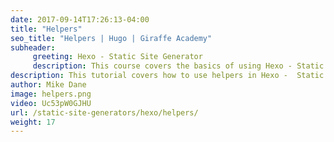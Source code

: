 ```yaml
---
date: 2017-09-14T17:26:13-04:00
title: "Helpers"
seo_title: "Helpers | Hugo | Giraffe Academy"
subheader:
     greeting: Hexo - Static Site Generator
     description: This course covers the basics of using Hexo - Static Site Generator. Work your way through the articles and we'll teach you everything you need to know to create a professional and scalable website or blog!
description: This tutorial covers how to use helpers in Hexo -  Static Site Generator.
author: Mike Dane
image: helpers.png
video: Uc53pW0GJHU
url: /static-site-generators/hexo/helpers/
weight: 17
---
```

